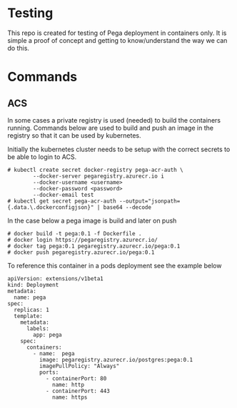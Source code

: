 # Testing 

This repo is created for testing of Pega deployment in containers only. It is
simple a proof of concept and getting to know/understand the way we can do this.

# Commands


## ACS
In some cases a private registry is used (needed) to build the containers running. 
Commands below are used to build and push an image in the registry so that it
can be used by kubernetes.

Initially the kubernetes cluster needs to be setup with the correct secrets to be 
able to login to ACS. 

```
# kubectl create secret docker-registry pega-acr-auth \
        --docker-server pegaregistry.azurecr.io i
        --docker-username <username> 
        --docker-password <password> 
        --docker-email test
# kubectl get secret pega-acr-auth --output="jsonpath={.data.\.dockerconfigjson}" | base64 --decode
```

In the case below a pega image is build and later on push

```
# docker build -t pega:0.1 -f Dockerfile .
# docker login https://pegaregistry.azurecr.io/
# docker tag pega:0.1 pegaregistry.azurecr.io/pega:0.1
# docker push pegaregistry.azurecr.io/pega:0.1
```

To reference this container in a pods deployment see the example
below

```
apiVersion: extensions/v1beta1
kind: Deployment
metadata:
  name: pega
spec:
  replicas: 1
  template:
    metadata:
      labels:
        app: pega
    spec:
      containers:
        - name:  pega
          image: pegaregistry.azurecr.io/postgres:pega:0.1
          imagePullPolicy: "Always"
          ports:
            - containerPort: 80
              name: http
            - containerPort: 443
              name: https
```
